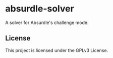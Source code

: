 # absurdle-solver
A solver for Absurdle's challenge mode.

## License
This project is licensed under the GPLv3 License.

